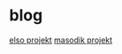 # blog
[elso projekt](https://izabellakrisztina.github.io/elso/)
[masodik projekt](https://izabellakrisztina.github.io/masodik/)
